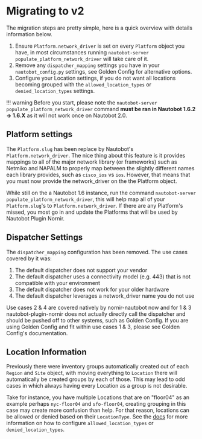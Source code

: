 # Migrating to v2

The migration steps are pretty simple, here is a quick overview with details information below.

1. Ensure `Platform.network_driver` is set on every `Platform` object you have, in most circumstances running `nautobot-server populate_platform_network_driver` will take care of it.
2. Remove any `dispatcher_mapping` settings you have in your `nautobot_config.py` settings, see Golden Config for alternative options.
3. Configure your Location settings, if you do not want all locations becoming grouped with the `allowed_location_types` or `denied_location_types` settings.

!!! warning
    Before you start, please note the `nautobot-server populate_platform_network_driver` command **must be ran in Nautobot 1.6.2 -> 1.6.X** as it will not work once on Nautobot 2.0.

## Platform settings

The `Platform.slug` has been replace by Nautobot's `Platform.network_driver`. The nice thing about this feature is it provides mappings to all of the major network library (or frameworks) such as Netmiko and NAPALM to properly map between the slightly different names each library provides, such as `cisco_ios` vs `ios`. However, that means that you must now provide the network_driver on the the Platform object.

While still on the a Nautobot 1.6 instance, run the command `nautobot-server populate_platform_network_driver`, this will help map all of your `Platform.slug`'s to `Platform.network_driver`. If there are any Platform's missed, you most go in and update the Platforms that will be used by Nautobot Plugin Nornir.

## Dispatcher Settings

The `dispatcher_mapping` configuration has been removed. The use cases covered by it was:

1. The default dispatcher does not support your vendor
2. The default dispatcher uses a connectivity model (e.g. 443) that is not compatible with your environment
3. The default dispatcher does not work for your older hardware
4. The default dispatcher leverages a network_driver name you do not use

Use cases 2 & 4 are covered natively by nornir-nautobot now and for 1 & 3 nautobot-plugin-nornir does not actually directly call the dispatcher and should be pushed off to other systems, such as Golden Config. If you are using Golden Config and fit within use cases 1 & 3, please see Golden Config's documentation.

## Location Information

Previously there were inventory groups automatically created out of each `Region` and `Site` object, with moving everything to `Location` there will automatically be created groups by each of those. This may lead to odd cases in which always having every Location as a group is not desirable. 

Take for instance, you have multiple Locations that are on "floor04" as an example perhaps `nyc-floor04` and `sfo-floor04`, creating grouping in this case may create more confusion than help. For that reason, locations can be allowed or denied based on their `LocationType`. See the [docs](../user/app_feature_inventory.md#inventory-groupings) for more information on how to configure `allowed_location_types` or `denied_location_types`.
